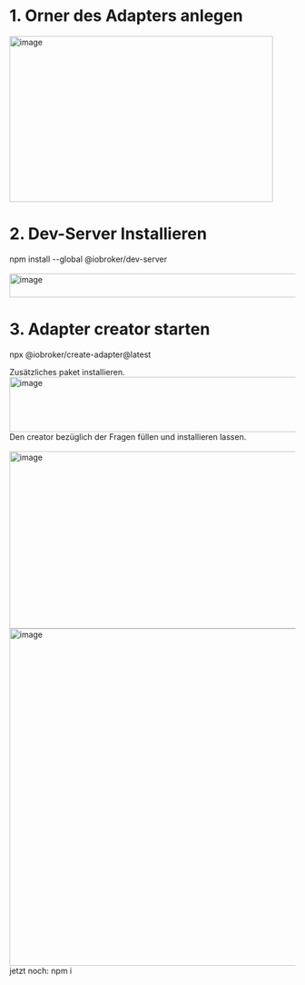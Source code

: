 # 1. Orner des Adapters anlegen
<img width="464" height="292" alt="image" src="https://github.com/user-attachments/assets/444026f8-8896-48c3-ab4d-2a4dbc992119" />

# 2. Dev-Server Installieren
npm install --global @iobroker/dev-server
<br><br>
<img width="776" height="42" alt="image" src="https://github.com/user-attachments/assets/c9934b75-b52f-46fe-aa5d-f2e01ae873bc" />

# 3. Adapter creator starten
npx @iobroker/create-adapter@latest

Zusätzliches paket installieren.<br>
<img width="703" height="97" alt="image" src="https://github.com/user-attachments/assets/9ba43816-eb96-4e31-87ee-1396e66b6246" />
<br>
Den creator bezüglich der Fragen füllen und installieren lassen.
<br><br>
<img width="840" height="312" alt="image" src="https://github.com/user-attachments/assets/429ca955-17d2-44cb-ac12-73c296fec7ff" />
<img width="909" height="594" alt="image" src="https://github.com/user-attachments/assets/ce51f0a2-6837-42fc-a645-eea4a768e314" />
jetzt noch:  npm i
